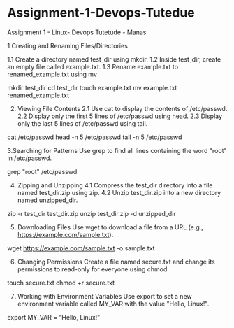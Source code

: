 # Assignment-1-Devops-Tutedue
Assignment 1 - Linux- Devops Tutetude - Manas

1 Creating and Renaming Files/Directories

1.1 Create a directory named test_dir using mkdir.
1.2 Inside test_dir, create an empty file called example.txt.
1.3 Rename example.txt to renamed_example.txt using mv

mkdir test_dir
cd  test_dir
touch example.txt
mv example.txt renamed_example.txt


2. Viewing File Contents
2.1 Use cat to display the contents of /etc/passwd.
2.2 Display only the first 5 lines of /etc/passwd using head.
2.3 Display only the last 5 lines of /etc/passwd using tail.

cat /etc/passwd
head -n 5 /etc/passwd
tail -n 5 /etc/passwd


3.Searching for Patterns
Use grep to find all lines containing the word "root" in /etc/passwd.

grep "root" /etc/passwd

4. Zipping and Unzipping
4.1 Compress the test_dir directory into a file named test_dir.zip using zip.
4.2 Unzip test_dir.zip into a new directory named unzipped_dir.

zip -r test_dir test_dir.zip
unzip test_dir.zip -d unzipped_dir


5. Downloading Files
Use wget to download a file from a URL (e.g., https://example.com/sample.txt).

wget  https://example.com/sample.txt -o sample.txt


6. Changing Permissions
Create a file named secure.txt and change its permissions to read-only for everyone using chmod.

touch secure.txt
chmod +r secure.txt


7. Working with Environment Variables
Use export to set a new environment variable called MY_VAR with the value "Hello, Linux!".

export MY_VAR = “Hello, Linux!”





